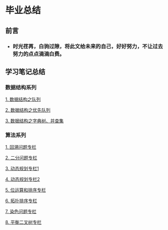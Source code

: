 # **毕业总结**
## **前言**
* ### 时光荏苒，白驹过隙，将此文给未来的自己，好好努力，不让过去努力的点点滴滴白费。

## **学习笔记总结**
### **数据结构系列**
[1. 数据结构之队列](https://github.com/rfhklwt/algorithm010/blob/master/Week01/%E6%95%B0%E6%8D%AE%E7%BB%93%E6%9E%84%E4%B9%8B%E9%98%9F%E5%88%97.md)

[2. 数据结构之优先队列](https://github.com/rfhklwt/algorithm010/blob/master/Week02/%E6%95%B0%E6%8D%AE%E7%BB%93%E6%9E%84%E4%B9%8B%E4%BC%98%E5%85%88%E9%98%9F%E5%88%97.md)

[3. 数据结构之字典树、并查集](https://github.com/rfhklwt/algorithm010/blob/master/Week07/%E6%95%B0%E6%8D%AE%E7%BB%93%E6%9E%84%E4%B9%8B%E5%AD%97%E5%85%B8%E6%A0%91%E3%80%81%E5%B9%B6%E6%9F%A5%E9%9B%86.md)

### **算法系列**
[1. 回溯问题专栏](https://github.com/rfhklwt/algorithm010/blob/master/Week03/%E5%9B%9E%E6%BA%AF%E9%97%AE%E9%A2%98%E4%B8%93%E6%A0%8F.md)

[2. 二分问题专栏](https://github.com/rfhklwt/algorithm010/blob/master/Week04/%E4%BA%8C%E5%88%86%E9%97%AE%E9%A2%98%E4%B8%93%E6%A0%8F.md)

[3. 动态规划专栏1](https://github.com/rfhklwt/algorithm010/blob/master/Week06/%E5%8A%A8%E6%80%81%E8%A7%84%E5%88%92%E4%B8%93%E6%A0%8F1.md)

[4. 动态规划专栏2](https://github.com/rfhklwt/algorithm010/blob/master/Week09/%E5%8A%A8%E6%80%81%E8%A7%84%E5%88%92%E4%B8%93%E6%A0%8F2.md)

[5. 位运算和排序专栏](https://github.com/rfhklwt/algorithm010/blob/master/Week08/%E4%BD%8D%E8%BF%90%E7%AE%97%E5%92%8C%E6%8E%92%E5%BA%8F%E4%B8%93%E6%A0%8F.md)

[6. 拓扑排序专栏](https://github.com/rfhklwt/algorithm010/blob/master/%E6%8B%93%E6%89%91%E6%8E%92%E5%BA%8F%E4%B8%93%E6%A0%8F.md)

[7. 染色问题专栏](https://github.com/rfhklwt/algorithm010/blob/master/%E6%9F%93%E8%89%B2%E9%97%AE%E9%A2%98%E4%B8%93%E6%A0%8F.md)

[8. 平衡二叉树专栏]()